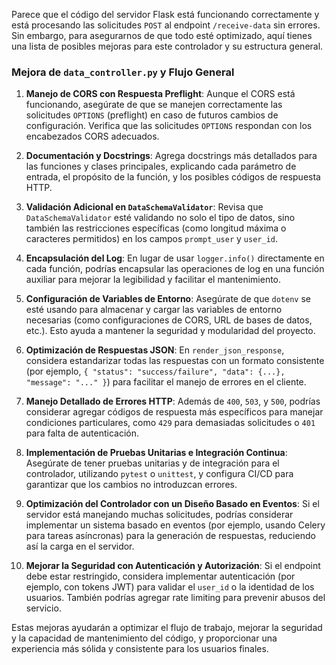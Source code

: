 Parece que el código del servidor Flask está funcionando correctamente y está procesando las solicitudes `POST` al endpoint `/receive-data` sin errores. Sin embargo, para asegurarnos de que todo esté optimizado, aquí tienes una lista de posibles mejoras para este controlador y su estructura general.

### Mejora de `data_controller.py` y Flujo General

1. **Manejo de CORS con Respuesta Preflight**: Aunque el CORS está funcionando, asegúrate de que se manejen correctamente las solicitudes `OPTIONS` (preflight) en caso de futuros cambios de configuración. Verifica que las solicitudes `OPTIONS` respondan con los encabezados CORS adecuados.

2. **Documentación y Docstrings**: Agrega docstrings más detallados para las funciones y clases principales, explicando cada parámetro de entrada, el propósito de la función, y los posibles códigos de respuesta HTTP.

3. **Validación Adicional en `DataSchemaValidator`**: Revisa que `DataSchemaValidator` esté validando no solo el tipo de datos, sino también las restricciones específicas (como longitud máxima o caracteres permitidos) en los campos `prompt_user` y `user_id`.

4. **Encapsulación del Log**: En lugar de usar `logger.info()` directamente en cada función, podrías encapsular las operaciones de log en una función auxiliar para mejorar la legibilidad y facilitar el mantenimiento.

5. **Configuración de Variables de Entorno**: Asegúrate de que `dotenv` se esté usando para almacenar y cargar las variables de entorno necesarias (como configuraciones de CORS, URL de bases de datos, etc.). Esto ayuda a mantener la seguridad y modularidad del proyecto.

6. **Optimización de Respuestas JSON**: En `render_json_response`, considera estandarizar todas las respuestas con un formato consistente (por ejemplo, `{ "status": "success/failure", "data": {...}, "message": "..." }`) para facilitar el manejo de errores en el cliente.

7. **Manejo Detallado de Errores HTTP**: Además de `400`, `503`, y `500`, podrías considerar agregar códigos de respuesta más específicos para manejar condiciones particulares, como `429` para demasiadas solicitudes o `401` para falta de autenticación.

8. **Implementación de Pruebas Unitarias e Integración Continua**: Asegúrate de tener pruebas unitarias y de integración para el controlador, utilizando `pytest` o `unittest`, y configura CI/CD para garantizar que los cambios no introduzcan errores.

9. **Optimización del Controlador con un Diseño Basado en Eventos**: Si el servidor está manejando muchas solicitudes, podrías considerar implementar un sistema basado en eventos (por ejemplo, usando Celery para tareas asíncronas) para la generación de respuestas, reduciendo así la carga en el servidor.

10. **Mejorar la Seguridad con Autenticación y Autorización**: Si el endpoint debe estar restringido, considera implementar autenticación (por ejemplo, con tokens JWT) para validar el `user_id` o la identidad de los usuarios. También podrías agregar rate limiting para prevenir abusos del servicio.

Estas mejoras ayudarán a optimizar el flujo de trabajo, mejorar la seguridad y la capacidad de mantenimiento del código, y proporcionar una experiencia más sólida y consistente para los usuarios finales.